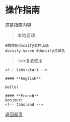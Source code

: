 # 操作指南

这是指南内容  

> 本地启动

```shell
#跳转到docsify文件上级
docsify serve #docsify目录名
```

> Tab语法使用
```shell
<!-- tabs:start -->

#### **English**

Hello!

#### **French**
Bonjour!
<!-- tabs:end -->
```

[返回首页](/)